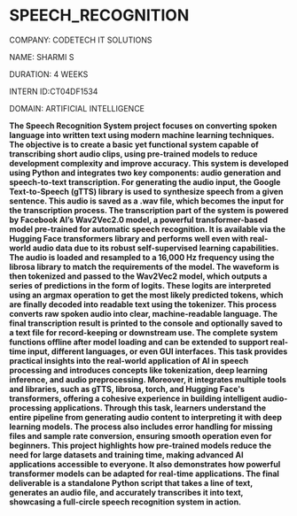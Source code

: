 # SPEECH_RECOGNITION

COMPANY: CODETECH IT SOLUTIONS

NAME: SHARMI S

DURATION: 4 WEEKS

INTERN ID:CT04DF1534

DOMAIN: ARTIFICIAL INTELLIGENCE

**The Speech Recognition System project focuses on converting spoken language into written text using modern machine learning techniques. The objective is to create a basic yet functional system capable of transcribing short audio clips, using pre-trained models to reduce development complexity and improve accuracy. This system is developed using Python and integrates two key components: audio generation and speech-to-text transcription. For generating the audio input, the Google Text-to-Speech (gTTS) library is used to synthesize speech from a given sentence. This audio is saved as a .wav file, which becomes the input for the transcription process. The transcription part of the system is powered by Facebook AI’s Wav2Vec2.0 model, a powerful transformer-based model pre-trained for automatic speech recognition. It is available via the Hugging Face transformers library and performs well even with real-world audio data due to its robust self-supervised learning capabilities. The audio is loaded and resampled to a 16,000 Hz frequency using the librosa library to match the requirements of the model. The waveform is then tokenized and passed to the Wav2Vec2 model, which outputs a series of predictions in the form of logits. These logits are interpreted using an argmax operation to get the most likely predicted tokens, which are finally decoded into readable text using the tokenizer. This process converts raw spoken audio into clear, machine-readable language. The final transcription result is printed to the console and optionally saved to a text file for record-keeping or downstream use. The complete system functions offline after model loading and can be extended to support real-time input, different languages, or even GUI interfaces. This task provides practical insights into the real-world application of AI in speech processing and introduces concepts like tokenization, deep learning inference, and audio preprocessing. Moreover, it integrates multiple tools and libraries, such as gTTS, librosa, torch, and Hugging Face's transformers, offering a cohesive experience in building intelligent audio-processing applications. Through this task, learners understand the entire pipeline from generating audio content to interpreting it with deep learning models. The process also includes error handling for missing files and sample rate conversion, ensuring smooth operation even for beginners. This project highlights how pre-trained models reduce the need for large datasets and training time, making advanced AI applications accessible to everyone. It also demonstrates how powerful transformer models can be adapted for real-time applications. The final deliverable is a standalone Python script that takes a line of text, generates an audio file, and accurately transcribes it into text, showcasing a full-circle speech recognition system in action.**



